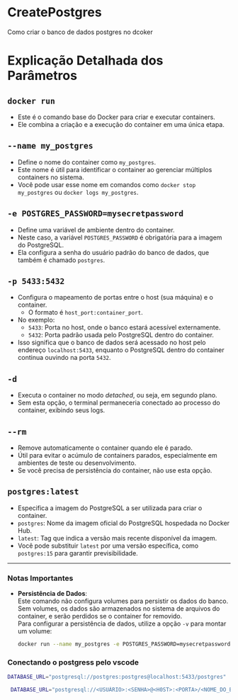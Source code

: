 # CreatePostgres
Como criar o banco de dados postgres no dcoker


# Explicação Detalhada dos Parâmetros

## `docker run`
- Este é o comando base do Docker para criar e executar containers.  
- Ele combina a criação e a execução do container em uma única etapa.

## `--name my_postgres`
- Define o nome do container como `my_postgres`.  
- Este nome é útil para identificar o container ao gerenciar múltiplos containers no sistema.  
- Você pode usar esse nome em comandos como `docker stop my_postgres` ou `docker logs my_postgres`.

## `-e POSTGRES_PASSWORD=mysecretpassword`
- Define uma variável de ambiente dentro do container.  
- Neste caso, a variável `POSTGRES_PASSWORD` é obrigatória para a imagem do PostgreSQL.  
- Ela configura a senha do usuário padrão do banco de dados, que também é chamado `postgres`.

## `-p 5433:5432`
- Configura o mapeamento de portas entre o host (sua máquina) e o container.  
  - O formato é `host_port:container_port`.  
- No exemplo:
  - `5433`: Porta no host, onde o banco estará acessível externamente.  
  - `5432`: Porta padrão usada pelo PostgreSQL dentro do container.  
- Isso significa que o banco de dados será acessado no host pelo endereço `localhost:5433`, enquanto o PostgreSQL dentro do container continua ouvindo na porta `5432`.

## `-d`
- Executa o container no modo *detached*, ou seja, em segundo plano.  
- Sem esta opção, o terminal permaneceria conectado ao processo do container, exibindo seus logs.

## `--rm`
- Remove automaticamente o container quando ele é parado.  
- Útil para evitar o acúmulo de containers parados, especialmente em ambientes de teste ou desenvolvimento.  
- Se você precisa de persistência do container, não use esta opção.

## `postgres:latest`
- Especifica a imagem do PostgreSQL a ser utilizada para criar o container.  
- `postgres`: Nome da imagem oficial do PostgreSQL hospedada no Docker Hub.  
- `latest`: Tag que indica a versão mais recente disponível da imagem.  
- Você pode substituir `latest` por uma versão específica, como `postgres:15` para garantir previsibilidade.

---

### Notas Importantes

- **Persistência de Dados**:  
  Este comando não configura volumes para persistir os dados do banco. Sem volumes, os dados são armazenados no sistema de arquivos do container, e serão perdidos se o container for removido.  
  Para configurar a persistência de dados, utilize a opção `-v` para montar um volume:

  ```bash
  docker run --name my_postgres -e POSTGRES_PASSWORD=mysecretpassword -p 5433:5432 -d -v my_postgres_data:/var/lib/postgresql/data postgres:latest


### Conectando o postgress pelo vscode 
  ```bash
DATABASE_URL="postgresql://postgres:postgres@localhost:5433/postgres"
  ```
```bash
 DATABASE_URL="postgresql://<USUÁRIO>:<SENHA>@<H0ST>:<PORTA>/<NOME_DO_BANCO>"
